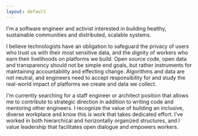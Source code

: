 ```yaml
---
layout: default
---
```

I'm a software engineer and activist interested in building healthy, sustainable communities and distributed, scalable systems.

I believe technologists have an obligation to safeguard the privacy of users who trust us with their most sensitive data, and the dignity of workers who earn their livelihoods on platforms we build. Open source code, open data and transparency should not be simple end goals, but rather instruments for maintaining accountability and effecting change. Algorithms and data are not neutral, and engineers need to accept responsibility for and study the real-world impact of platforms we create and data we collect.

I'm currently searching for a staff engineer or architect position that allows me to contribute to strategic direction in addition to writing code and mentoring other engineers. I recognize the value of building an inclusive, diverse workplace and know this is work that takes dedicated effort. I've worked in both hierarchical and horizontally organized structures, and I value leadership that facilitates open dialogue and empowers workers.
